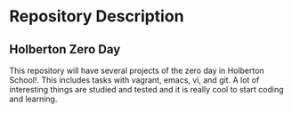 <h1>Repository Description</h1>


## Holberton Zero Day



This repository will have several projects of the zero day in Holberton School!. This includes tasks with vagrant, emacs, vi, and git. A lot of interesting things are studied and tested and it is really cool to start coding and learning.
